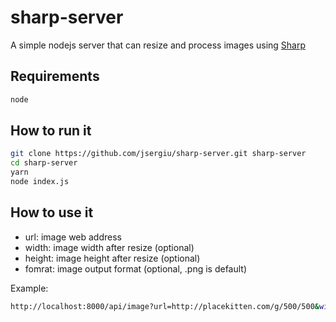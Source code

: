 # sharp-server

A simple nodejs server that can resize and process images using [Sharp](https://sharp.pixelplumbing.com/page/api)


## Requirements
```sh
node 
```

## How to run it
```sh
git clone https://github.com/jsergiu/sharp-server.git sharp-server
cd sharp-server
yarn
node index.js
```

## How to use it
* url: image web address
* width: image width after resize (optional)
* height: image height after resize (optional)
* fomrat: image output format (optional, .png is default)

Example:
```sh
http://localhost:8000/api/image?url=http://placekitten.com/g/500/500&width=100
```